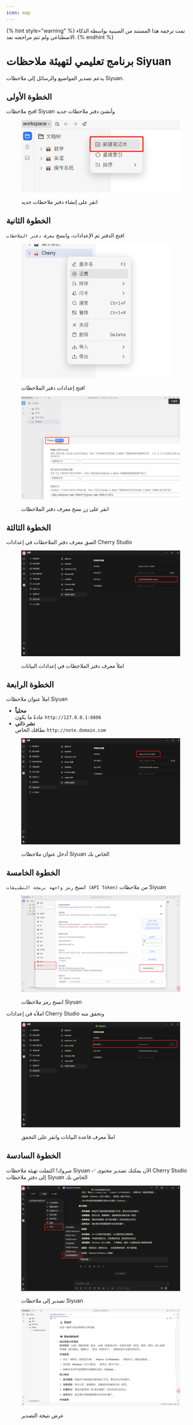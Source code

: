 ```yaml
---
icon: map
---
```


{% hint style="warning" %}
تمت ترجمة هذا المستند من الصينية بواسطة الذكاء الاصطناعي ولم تتم مراجعته بعد.
{% endhint %}

# برنامج تعليمي لتهيئة ملاحظات Siyuan

يدعم تصدير المواضيع والرسائل إلى ملاحظات Siyuan.

## الخطوة الأولى

افتح ملاحظات Siyuan وأنشئ دفتر ملاحظات جديد

<figure><img src="../.gitbook/assets/siyuan-image-1.png" alt=""><figcaption><p>انقر على إنشاء دفتر ملاحظات جديد</p></figcaption></figure>

## الخطوة الثانية

افتح الدفتر ثم الإعدادات، وانسخ `معرف دفتر الملاحظات`

<figure><img src="../.gitbook/assets/siyuan-image-2.png" alt="" width="400"><figcaption><p>افتح إعدادات دفتر الملاحظات</p></figcaption></figure>

<figure><img src="../.gitbook/assets/siyuan-image-3.png" alt=""><figcaption><p>انقر على زر نسخ معرف دفتر الملاحظات</p></figcaption></figure>

## الخطوة الثالثة

الصق معرف دفتر الملاحظات في إعدادات Cherry Studio

<figure><img src="../.gitbook/assets/siyuan-image-4.png" alt=""><figcaption><p>املأ معرف دفتر الملاحظات في إعدادات البيانات</p></figcaption></figure>

## الخطوة الرابعة

املأ عنوان ملاحظات Siyuan

* **محلياً**\
  عادةً ما يكون `http://127.0.0.1:6806`
* **نشر ذاتي**\
  نطاقك الخاص `http://note.domain.com`

<figure><img src="../.gitbook/assets/siyuan-image-5.png" alt=""><figcaption><p>أدخل عنوان ملاحظات Siyuan الخاص بك</p></figcaption></figure>

## الخطوة الخامسة

انسخ `رمز واجهة برمجة التطبيقات (API Token)` من ملاحظات Siyuan

<figure><img src="../.gitbook/assets/siyuan-image-6.png" alt=""><figcaption><p>انسخ رمز ملاحظات Siyuan</p></figcaption></figure>

املأه في إعدادات Cherry Studio وتحقق منه

<figure><img src="../.gitbook/assets/siyuan-image-7.png" alt=""><figcaption><p>املأ معرف قاعدة البيانات وانقر على التحقق</p></figcaption></figure>

## الخطوة السادسة

مبروك! اكتملت تهيئة ملاحظات Siyuan ✅ الآن يمكنك تصدير محتوى Cherry Studio إلى دفتر ملاحظات Siyuan الخاص بك

<figure><img src="../.gitbook/assets/siyuan-image-8.png" alt=""><figcaption><p>تصدير إلى ملاحظات Siyuan</p></figcaption></figure>

<figure><img src="../.gitbook/assets/siyuan-image-9.png" alt=""><figcaption><p>عرض نتيجة التصدير</p></figcaption></figure>